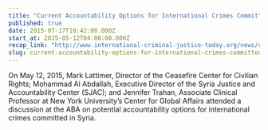 ```yaml
---
title: "Current Accountability Options for International Crimes Committed in Syria"
published: true
date: 2015-07-17T18:42:00.000Z
start_at: 2015-05-12T04:00:00.000Z
recap_link: "http://www.international-criminal-justice-today.org/news/current-accountability-options-for-international-crimes-committed-in-syria/"
slug: current-accountability-options-for-international-crimes-committed-in-syria
---
```


On May 12, 2015, Mark Lattimer, Director of the Ceasefire Center for Civilian Rights; Mohammad Al Abdallah, Executive Director of the Syria Justice and Accountability Center (SJAC); and Jennifer Trahan, Associate Clinical Professor at New York University’s Center for Global Affairs attended a discussion at the ABA on potential accountability options for international crimes committed in Syria.

